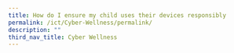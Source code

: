 ```yaml
---
title: How do I ensure my child uses their devices responsibly
permalink: /ict/Cyber-Wellness/permalink/
description: ""
third_nav_title: Cyber Wellness
---
```

